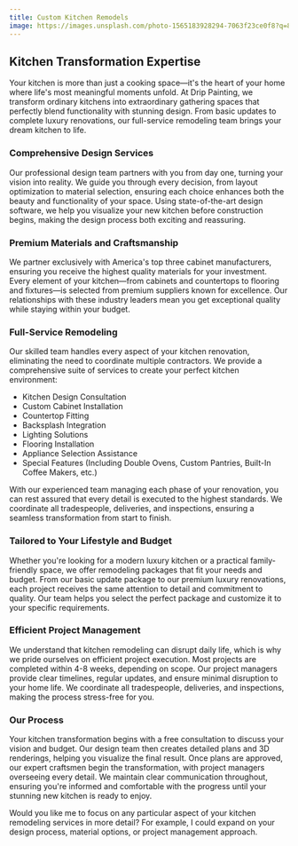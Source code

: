 ```yaml
---
title: Custom Kitchen Remodels
image: https://images.unsplash.com/photo-1565183928294-7063f23ce0f8?q=80&w=2070&auto=format&fit=crop&ixlib=rb-4.0.3&ixid=M3wxMjA3fDB8MHxwaG90by1wYWdlfHx8fGVufDB8fHx8fA%3D%3D
---
```

## Kitchen Transformation Expertise

 Your kitchen is more than just a cooking space—it's the heart of your home where life's most meaningful moments unfold. At Drip Painting, we transform ordinary kitchens into extraordinary gathering spaces that perfectly blend functionality with stunning design. From basic updates to complete luxury renovations, our full-service remodeling team brings your dream kitchen to life. 

### Comprehensive Design Services

Our professional design team partners with you from day one, turning your vision into reality. We guide you through every decision, from layout optimization to material selection, ensuring each choice enhances both the beauty and functionality of your space. Using state-of-the-art design software, we help you visualize your new kitchen before construction begins, making the design process both exciting and reassuring. 

### Premium Materials and Craftsmanship

We partner exclusively with America's top three cabinet manufacturers, ensuring you receive the highest quality materials for your investment. Every element of your kitchen—from cabinets and countertops to flooring and fixtures—is selected from premium suppliers known for excellence. Our relationships with these industry leaders mean you get exceptional quality while staying within your budget. 

### Full-Service Remodeling

 Our skilled team handles every aspect of your kitchen renovation, eliminating the need to coordinate multiple contractors. We provide a comprehensive suite of services to create your perfect kitchen environment: 

* Kitchen Design Consultation 
* Custom Cabinet Installation 
* Countertop Fitting 
* Backsplash Integration 
* Lighting Solutions 
* Flooring Installation 
* Appliance Selection Assistance 
* Special Features (Including Double Ovens, Custom Pantries, Built-In Coffee Makers, etc.) 

With our experienced team managing each phase of your renovation, you can rest assured that every detail is executed to the highest standards. We coordinate all tradespeople, deliveries, and inspections, ensuring a seamless transformation from start to finish. 

### Tailored to Your Lifestyle and Budget

Whether you're looking for a modern luxury kitchen or a practical family-friendly space, we offer remodeling packages that fit your needs and budget. From our basic update package to our premium luxury renovations, each project receives the same attention to detail and commitment to quality. Our team helps you select the perfect package and customize it to your specific requirements. 

### Efficient Project Management

We understand that kitchen remodeling can disrupt daily life, which is why we pride ourselves on efficient project execution. Most projects are completed within 4-8 weeks, depending on scope. Our project managers provide clear timelines, regular updates, and ensure minimal disruption to your home life. We coordinate all tradespeople, deliveries, and inspections, making the process stress-free for you. 

### Our Process

Your kitchen transformation begins with a free consultation to discuss your vision and budget. Our design team then creates detailed plans and 3D renderings, helping you visualize the final result. Once plans are approved, our expert craftsmen begin the transformation, with project managers overseeing every detail. We maintain clear communication throughout, ensuring you're informed and comfortable with the progress until your stunning new kitchen is ready to enjoy. 

Would you like me to focus on any particular aspect of your kitchen remodeling services in more detail? For example, I could expand on your design process, material options, or project management approach.
